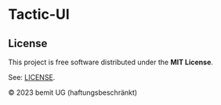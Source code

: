 # Tactic-UI

## License

This project is free software distributed under the **MIT License**.

See: [LICENSE](https://github.com/ui-schema/tactic-ui/blob/main/LICENSE).

© 2023 bemit UG (haftungsbeschränkt)

